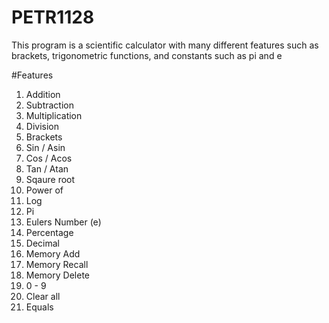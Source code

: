 # PETR1128
This program is a scientific calculator with many different features such as brackets, trigonometric functions, and constants such as pi and e

#Features
1. Addition
2. Subtraction
3. Multiplication
4. Division
5. Brackets
6. Sin / Asin
7. Cos / Acos
8. Tan / Atan
9. Sqaure root
10. Power of
11. Log
12. Pi
13. Eulers Number (e)
14. Percentage
15. Decimal
16. Memory Add
17. Memory Recall
18. Memory Delete
19. 0 - 9
20. Clear all
21. Equals

